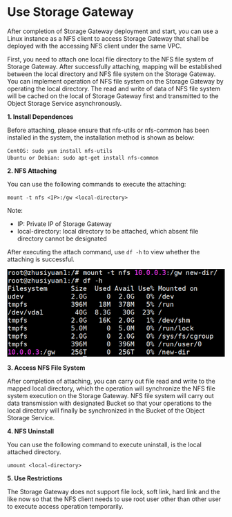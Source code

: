 # Use Storage Gateway

After completion of Storage Gateway deployment and start, you can use a Linux instance as a NFS client to access Storage Gateway that shall be deployed with the accessing NFS client under the same VPC.

First, you need to attach one local file directory to the NFS file system of Storage Gateway. After successfully attaching, mapping will be established between the local directory and NFS file system on the Storage Gateway. You can implement operation of NFS file system on the Storage Gateway by operating the local directory. The read and write of data of NFS file system will be cached on the local of Storage Gateway first and transmitted to the Object Storage Service asynchronously.

**1. Install Dependences**

Before attaching, please ensure that nfs-utils or nfs-common has been installed in the system, the installation method is shown as below:

```
CentOS: sudo yum install nfs-utils
Ubuntu or Debian: sudo apt-get install nfs-common
```

**2. NFS Attaching**

You can use the following commands to execute the attaching:

```
mount -t nfs <IP>:/gw <local-directory> 
```

Note:

- IP: Private IP of Storage Gateway
- local-directory: local directory to be attached, which absent file directory cannot be designated

After executing the attach command, use `df -h` to view whether the attaching is successful.

![mount](../../../../image/Storage-Gateway/storagegateway-6.png)

**3. Access NFS File System**

After completion of attaching, you can carry out file read and write to the mapped local directory, which the operation will synchronize the NFS file system execution on the Storage Gateway. NFS file system will carry out data transmission with designated Bucket so that your operations to the local directory will finally be synchronized in the Bucket of the Object Storage Service.

**4. NFS Uninstall**

You can use the following command to execute uninstall, <local-directory> is the local attached directory.

```
umount <local-directory>
```

**5. Use Restrictions**

The Storage Gateway does not support file lock, soft link, hard link and the like now so that the NFS client needs to use root user other than other user to execute access operation temporarily.
